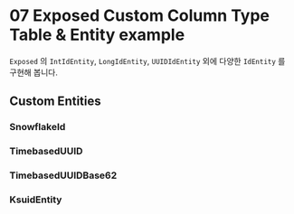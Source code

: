 # 07 Exposed Custom Column Type Table & Entity example

`Exposed` 의 `IntIdEntity`, `LongIdEntity`, `UUIDIdEntity` 외에 다양한 `IdEntity` 를 구현해 봅니다.

## Custom Entities

### SnowflakeId

### TimebasedUUID

### TimebasedUUIDBase62

### KsuidEntity
